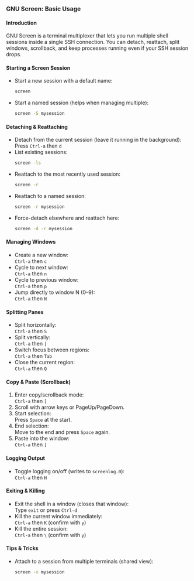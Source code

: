 ### GNU Screen: Basic Usage

#### Introduction
GNU Screen is a terminal multiplexer that lets you run multiple shell sessions inside a single SSH connection. You can detach, reattach, split windows, scrollback, and keep processes running even if your SSH session drops.

#### Starting a Screen Session
- Start a new session with a default name:
    ```bash
    screen
    ```
- Start a named session (helps when managing multiple):
    ```bash
    screen -S mysession
    ```

#### Detaching & Reattaching
- Detach from the current session (leave it running in the background):  
  Press `Ctrl-a` then `d`
- List existing sessions:
    ```bash
    screen -ls
    ```
- Reattach to the most recently used session:
    ```bash
    screen -r
    ```
- Reattach to a named session:
    ```bash
    screen -r mysession
    ```
- Force-detach elsewhere and reattach here:
    ```bash
    screen -d -r mysession
    ```

#### Managing Windows
- Create a new window:  
  `Ctrl-a` then `c`
- Cycle to next window:  
  `Ctrl-a` then `n`
- Cycle to previous window:  
  `Ctrl-a` then `p`
- Jump directly to window N (0–9):  
  `Ctrl-a` then `N`

#### Splitting Panes
- Split horizontally:  
  `Ctrl-a` then `S`
- Split vertically:  
  `Ctrl-a` then `|`
- Switch focus between regions:  
  `Ctrl-a` then `Tab`
- Close the current region:  
  `Ctrl-a` then `Q`

#### Copy & Paste (Scrollback)
1. Enter copy/scrollback mode:  
   `Ctrl-a` then `[`
2. Scroll with arrow keys or PageUp/PageDown.
3. Start selection:  
   Press `Space` at the start.
4. End selection:  
   Move to the end and press `Space` again.
5. Paste into the window:  
   `Ctrl-a` then `]`

#### Logging Output
- Toggle logging on/off (writes to `screenlog.0`):  
  `Ctrl-a` then `H`

#### Exiting & Killing
- Exit the shell in a window (closes that window):  
  Type `exit` or press `Ctrl-d`
- Kill the current window immediately:  
  `Ctrl-a` then `K` (confirm with `y`)
- Kill the entire session:  
  `Ctrl-a` then `\` (confirm with `y`)

#### Tips & Tricks
- Attach to a session from multiple terminals (shared view):  
  ```bash
  screen -x mysession
